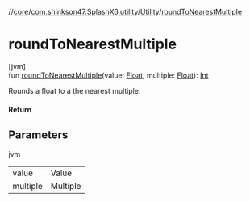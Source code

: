 //[core](../../../index.md)/[com.shinkson47.SplashX6.utility](../index.md)/[Utility](index.md)/[roundToNearestMultiple](round-to-nearest-multiple.md)

# roundToNearestMultiple

[jvm]\
fun [roundToNearestMultiple](round-to-nearest-multiple.md)(value: [Float](https://kotlinlang.org/api/latest/jvm/stdlib/kotlin/-float/index.html), multiple: [Float](https://kotlinlang.org/api/latest/jvm/stdlib/kotlin/-float/index.html)): [Int](https://kotlinlang.org/api/latest/jvm/stdlib/kotlin/-int/index.html)

Rounds a float to a the nearest multiple.

#### Return

## Parameters

jvm

| | |
|---|---|
| value | Value |
| multiple | Multiple |

